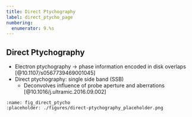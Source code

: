 ```yaml
---
title: Direct Ptychography
label: direct_ptycho_page
numbering:
  enumerator: 9.%s
---
```


## Direct Ptychography

- Electron ptychography &rarr; phase information encoded in disk overlaps [@10.1107/s0567739469001045]
- Direct ptychography: single side band (SSB)
  - Deconvolves influence of probe aperture and aberrations [@10.1016/j.ultramic.2016.09.002]

```{figure} #app:direct-ptychography
:name: fig_direct_ptycho
:placeholder: ./figures/direct-ptychography_placeholder.png
```
